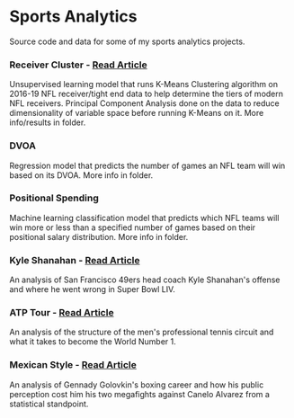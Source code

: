 # Sports Analytics
Source code and data for some of my sports analytics projects. 

### Receiver Cluster - [Read Article](https://www.bruinsportsanalytics.com/modernreceivers)
Unsupervised learning model that runs K-Means Clustering algorithm on 2016-19 NFL receiver/tight end data to help determine the tiers of modern NFL receivers. Principal Component Analysis done on the data to reduce dimensionality of variable space before running K-Means on it. More info/results in folder.

### DVOA
Regression model that predicts the number of games an NFL team will win based on its DVOA. More info in folder.

### Positional Spending
Machine learning classification model that predicts which NFL teams will win more or less than a specified number of games based on their positional salary distribution. More info in folder.

### Kyle Shanahan - [Read Article](https://www.bruinsportsanalytics.com/kyleshanahan)
An analysis of San Francisco 49ers head coach Kyle Shanahan's offense and where he went wrong in Super Bowl LIV.

### ATP Tour - [Read Article](https://www.bruinsportsanalytics.com/atptour)
An analysis of the structure of the men's professional tennis circuit and what it takes to become the World Number 1.

### Mexican Style - [Read Article](https://www.bruinsportsanalytics.com/mexicanstyle)
An analysis of Gennady Golovkin's boxing career and how his public perception cost him his two megafights against Canelo Alvarez from a statistical standpoint.